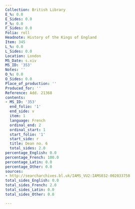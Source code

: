 ```yaml
---
Collection: British Library
E_%: 0.0
E_Sides: 0.0
F_%: 0.0
F_Sides: 0.0
Folia: roll
Headnote: History of the Kings of England
Item: 345
L_%: 0.0
L_Sides: 0.0
Location: London
MS_Date: s.xiv
MS_ID: '353'
Notes: ''
O_%: 0.0
O_Sides: 0.0
Place_of_production: ''
Produced_for: ''
Reference: Add. 21368
contents:
- MS_ID: '353'
  end_folio: '1'
  end_side: v
  item: 1
  language: French
  ordinal_end: 2
  ordinal_start: 1
  start_folio: '1'
  start_side: r
  title: Dean no. 6
  total_sides: 2.0
percentage_English: 0.0
percentage_French: 100.0
percentage_Latin: 0.0
percentage_Other: 0.0
sources:
- http://searcharchives.bl.uk/IAMS_VU2:IAMS032-002033758
total_sides_English: 0.0
total_sides_French: 2.0
total_sides_Latin: 0.0
total_sides_Other: 0.0

---
```

